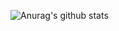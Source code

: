 ![Anurag's github stats](https://github-readme-stats.vercel.app/api?username=tetiross&count_private=true&show_icons=true&theme=react&&hide=stars&hide_title=true)
